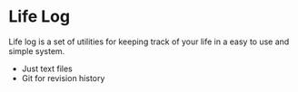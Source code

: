 # Life Log

Life log is a set of utilities for keeping track of your life in a easy to use and simple system.

- Just text files
- Git for revision history
